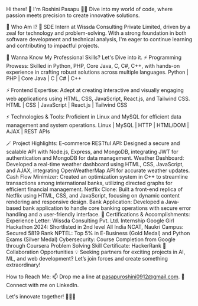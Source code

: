 Hi there! 👋 I'm Roshini Pasapu 🚀✨
Dive into my world of code, where passion meets precision to create innovative solutions.

🫣 Who Am I?
🚀 SDE Intern at Wissda Consulting Private Limited, driven by a zeal for technology and problem-solving. With a strong foundation in both software development and technical analysis, I'm eager to continue learning and contributing to impactful projects.

💼 Wanna Know My Professional Skills? Let's Dive into it.
⚡ Programming Prowess:
Skilled in Python, PHP, Core Java, C, C#, C++, with hands-on experience in crafting robust solutions across multiple languages.
Python | PHP | Core Java | C | C# | C++

⚡ Frontend Expertise:
Adept at creating interactive and visually engaging web applications using HTML, CSS, JavaScript, React.js, and Tailwind CSS.
HTML | CSS | JavaScript | React.js | Tailwind CSS

⚡ Technologies & Tools:
Proficient in Linux and MySQL for efficient data management and system operations.
Linux | MySQL | HTTP | HTML/DOM | AJAX | REST APIs

🪄 Project Highlights:
E-commerce RESTful API: Designed a secure and scalable API with Node.js, Express, and MongoDB, integrating JWT for authentication and MongoDB for data management.
Weather Dashboard: Developed a real-time weather dashboard using HTML, CSS, JavaScript, and AJAX, integrating OpenWeatherMap API for accurate weather updates.
Cash Flow Minimizer: Created an optimization system in C++ to streamline transactions among international banks, utilizing directed graphs for efficient financial management.
Netflix Clone: Built a front-end replica of Netflix using HTML, CSS, and JavaScript, focusing on dynamic content rendering and responsive design.
Bank Application: Developed a Java-based bank application to handle core banking operations with secure error handling and a user-friendly interface.
📜 Certifications & Accomplishments:
Experience Letter: Wissda Consulting Pvt. Ltd. Internship
Google Girl Hackathon 2024: Shortlisted in 2nd level
All India NCAT, Naukri Campus: Secured 5819 Rank
NPTEL: Top 5% in E-Business (Gold Medal) and Python Exams (Silver Medal)
Cybersecurity: Course Completion from Google through Coursera
Problem Solving Skill Certificate: HackerRank
🤝 Collaboration Opportunities
💡 Seeking partners for exciting projects in AI, ML, and web development? Let’s join forces and create something extraordinary!

How to Reach Me:
📫 Drop me a line at pasapuroshini0912@gmail.com.
🔮 Connect with me on LinkedIn.

Let's innovate together! 🧙‍♂️✨

